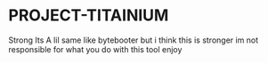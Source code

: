 # PROJECT-TITAINIUM
Strong Its A lil same like bytebooter but i think this is stronger im not responsible for what you do with this tool enjoy
